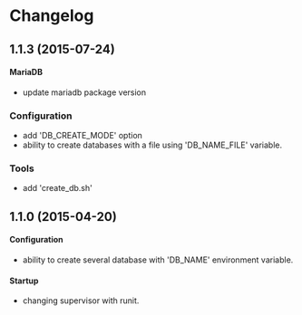 # Changelog

## 1.1.3 (2015-07-24)

#### MariaDB
+ update mariadb package version

### Configuration
+ add 'DB_CREATE_MODE' option
+ ability to create databases with a file using 'DB_NAME_FILE' variable.

### Tools
+ add 'create_db.sh'


## 1.1.0 (2015-04-20)

#### Configuration
+ ability to create several database with 'DB_NAME' environment variable.

#### Startup
+ changing supervisor with runit.